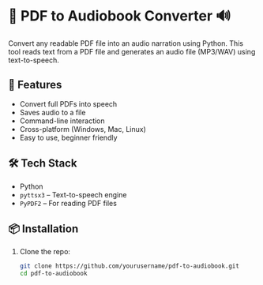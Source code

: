 # 📘 PDF to Audiobook Converter 🔊

Convert any readable PDF file into an audio narration using Python. This tool reads text from a PDF file and generates an audio file (MP3/WAV) using text-to-speech.

## 🚀 Features

- Convert full PDFs into speech
- Saves audio to a file
- Command-line interaction
- Cross-platform (Windows, Mac, Linux)
- Easy to use, beginner friendly

## 🛠️ Tech Stack

- Python
- `pyttsx3` – Text-to-speech engine
- `PyPDF2` – For reading PDF files

## 📦 Installation

1. Clone the repo:
   ```bash
   git clone https://github.com/yourusername/pdf-to-audiobook.git
   cd pdf-to-audiobook